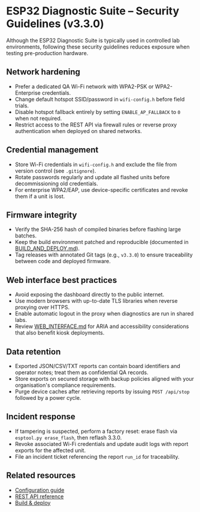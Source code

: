 # ESP32 Diagnostic Suite – Security Guidelines (v3.3.0)

Although the ESP32 Diagnostic Suite is typically used in controlled lab environments, following these security guidelines reduces
exposure when testing pre-production hardware.

## Network hardening
- Prefer a dedicated QA Wi-Fi network with WPA2-PSK or WPA2-Enterprise credentials.
- Change default hotspot SSID/password in `wifi-config.h` before field trials.
- Disable hotspot fallback entirely by setting `ENABLE_AP_FALLBACK` to `0` when not required.
- Restrict access to the REST API via firewall rules or reverse proxy authentication when deployed on shared networks.

## Credential management
- Store Wi-Fi credentials in `wifi-config.h` and exclude the file from version control (see `.gitignore`).
- Rotate passwords regularly and update all flashed units before decommissioning old credentials.
- For enterprise WPA2/EAP, use device-specific certificates and revoke them if a unit is lost.

## Firmware integrity
- Verify the SHA-256 hash of compiled binaries before flashing large batches.
- Keep the build environment patched and reproducible (documented in [BUILD_AND_DEPLOY.md](BUILD_AND_DEPLOY.md)).
- Tag releases with annotated Git tags (e.g., `v3.3.0`) to ensure traceability between code and deployed firmware.

## Web interface best practices
- Avoid exposing the dashboard directly to the public internet.
- Use modern browsers with up-to-date TLS libraries when reverse proxying over HTTPS.
- Enable automatic logout in the proxy when diagnostics are run in shared labs.
- Review [WEB_INTERFACE.md](WEB_INTERFACE.md) for ARIA and accessibility considerations that also benefit kiosk deployments.

## Data retention
- Exported JSON/CSV/TXT reports can contain board identifiers and operator notes; treat them as confidential QA records.
- Store exports on secured storage with backup policies aligned with your organisation's compliance requirements.
- Purge device caches after retrieving reports by issuing `POST /api/stop` followed by a power cycle.

## Incident response
- If tampering is suspected, perform a factory reset: erase flash via `esptool.py erase_flash`, then reflash 3.3.0.
- Revoke associated Wi-Fi credentials and update audit logs with report exports for the affected unit.
- File an incident ticket referencing the report `run_id` for traceability.

## Related resources
- [Configuration guide](CONFIG.md)
- [REST API reference](API_REFERENCE.md)
- [Build & deploy](BUILD_AND_DEPLOY.md)
